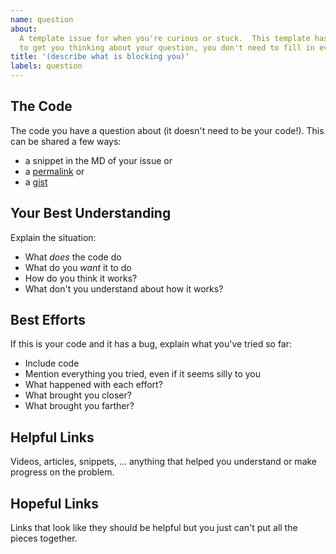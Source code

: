 ```yaml
---
name: question
about:
  A template issue for when you're curious or stuck.  This template has a lot of sections
  to get you thinking about your question, you don't need to fill in every one of them
title: '(describe what is blocking you)'
labels: question
---
```


<!--
  Make your issue easy to find:

  - milestone: the current module
  - assign: anyone you would like help from
-->

## The Code

The code you have a question about (it doesn't need to be your code!). This can be shared a few ways:

- a snippet in the MD of your issue or
- a [permalink](https://help.github.com/en/github/managing-your-work-on-github/creating-a-permanent-link-to-a-code-snippet) or
- a [gist](https://help.github.com/en/github/writing-on-github/creating-gists)

## Your Best Understanding

Explain the situation:

- What _does_ the code do
- What do you _want_ it to do
- How do you think it works?
- What don't you understand about how it works?

## Best Efforts

If this is your code and it has a bug, explain what you've tried so far:

- Include code
- Mention everything you tried, even if it seems silly to you
- What happened with each effort?
- What brought you closer?
- What brought you farther?

## Helpful Links

Videos, articles, snippets, ... anything that helped you understand or make progress on the problem.

## Hopeful Links

Links that look like they should be helpful but you just can't put all the pieces together.
